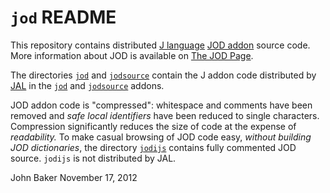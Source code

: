 `jod` README
============

This repository contains distributed [J language](http://www.jsoftware.com/) 
[JOD addon](http://www.jsoftware.com/jwiki/Addons/general/jod) source code.
More information about JOD is available on [The JOD Page](http://bakerjd99.wordpress.com/the-jod-page/).

The directories [`jod`](https://github.com/bakerjd99/jod/tree/master/jod) and 
[`jodsource`](https://github.com/bakerjd99/jod/tree/master/jodsource) contain
the J addon code distributed by [JAL](http://www.jsoftware.com/jwiki/JAL/User%20Guide) in the
[`jod`](http://www.jsoftware.com/jwiki/Addons/general/jod) and 
[`jodsource`](http://www.jsoftware.com/jwiki/Addons/general/jodsource) addons.

JOD addon code is "compressed": whitespace and comments have been removed
and *safe local identifiers* have been reduced to single characters. Compression
significantly reduces the size of code at the expense of *readability.* To
make casual browsing of JOD code easy, *without building JOD dictionaries*, the 
directory [`jodijs`](https://github.com/bakerjd99/jod/tree/master/jodijs) contains
fully commented JOD source. `jodijs` is not distributed by JAL. 

John Baker
November 17, 2012
